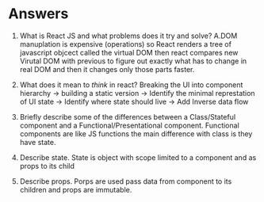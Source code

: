 # Answers

1.  What is React JS and what problems does it try and solve?
A.DOM manuplation is expensive (operations) so React renders a tree of javascript objcect called the virtual DOM then react compares new Virutal DOM with previous to figure out exactly what has to change in real DOM and then it changes only those parts faster. 

1.  What does it mean to _think_ in react?
Breaking the UI into component hierarchy -> building a static version -> Identify the minimal represtation of UI state -> Identify where state should live -> Add Inverse data flow

1.  Briefly describe some of the differences between a Class/Stateful component and a Functional/Presentational component.
Functional components are like JS functions the main difference with class is they have state.

1.  Describe state.
State is object with scope limited to a component and as props to its child

1.  Describe props.
Porps are used pass data from component to its children and props are immutable.
